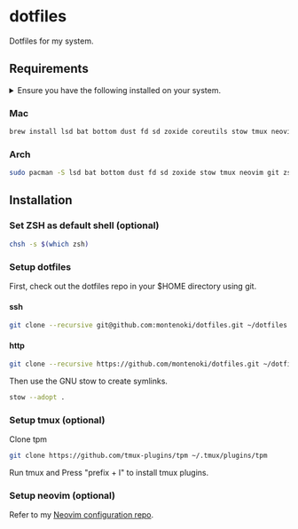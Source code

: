 <!-- markdownlint-disable MD013 -->
<!-- markdownlint-disable MD033 -->
<!-- markdownlint-disable MD033 -->

# dotfiles

Dotfiles for my system.

## Requirements

<details closed>

<summary>
  Ensure you have the following installed on your system.
</summary>

- **coreutils** (mac): GNU File, Shell, and Text utilities

- **stow**: Organize software neatly under a single directory tree (e.g. /usr/local)

- **tmux**: Terminal multiplexer

- **neovim**: Ambitious Vim-fork focused on extensibility and agility

- **neofetch**: Fast, highly customisable system info script

- **lsd**: Clone of ls with colorful output, file type icons, and more

- **bat**: Clone of cat(1) with syntax highlighting and Git integration

- **bottom**: Yet another cross-platform graphical process/system monitor

- **dust**: More intuitive version of du in rust

- **fd**: Simple, fast and user-friendly alternative to find

- **sd**: Intuitive find & replace CLI

- **starship**: Cross-shell prompt for astronauts

- **zoxide**: Shell extension to navigate your filesystem faster

- **zsh**: UNIX shell (command interpreter)

</details>

### Mac

```bash
brew install lsd bat bottom dust fd sd zoxide coreutils stow tmux neovim neofetch starship
```

### Arch

```bash
sudo pacman -S lsd bat bottom dust fd sd zoxide stow tmux neovim git zsh starship neofetch
```

## Installation

### Set ZSH as default shell (optional)

```bash
chsh -s $(which zsh)
```

### Setup dotfiles

First, check out the dotfiles repo in your $HOME directory using git.

#### ssh

```bash
git clone --recursive git@github.com:montenoki/dotfiles.git ~/dotfiles && cd ~/dotfiles
```

#### http

```bash
git clone --recursive https://github.com/montenoki/dotfiles.git ~/dotfiles && cd ~/dotfiles
```

Then use the GNU stow to create symlinks.

```bash
stow --adopt .
```

### Setup tmux (optional)

Clone tpm

```bash
git clone https://github.com/tmux-plugins/tpm ~/.tmux/plugins/tpm
```

Run tmux and Press "prefix + I" to install tmux plugins.

### Setup neovim (optional)

Refer to my [Neovim configuration repo](https://github.com/montenoki/nvim).
